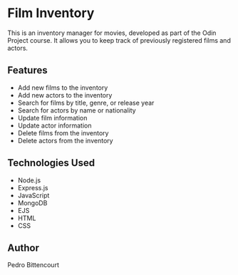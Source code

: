# Film Inventory

This is an inventory manager for movies, developed as part of the Odin Project course. It allows you to keep track of previously registered films and actors.

## Features

- Add new films to the inventory
- Add new actors to the inventory
- Search for films by title, genre, or release year
- Search for actors by name or nationality
- Update film information
- Update actor information
- Delete films from the inventory
- Delete actors from the inventory

## Technologies Used

- Node.js
- Express.js
- JavaScript
- MongoDB
- EJS
- HTML
- CSS

## Author

Pedro Bittencourt

